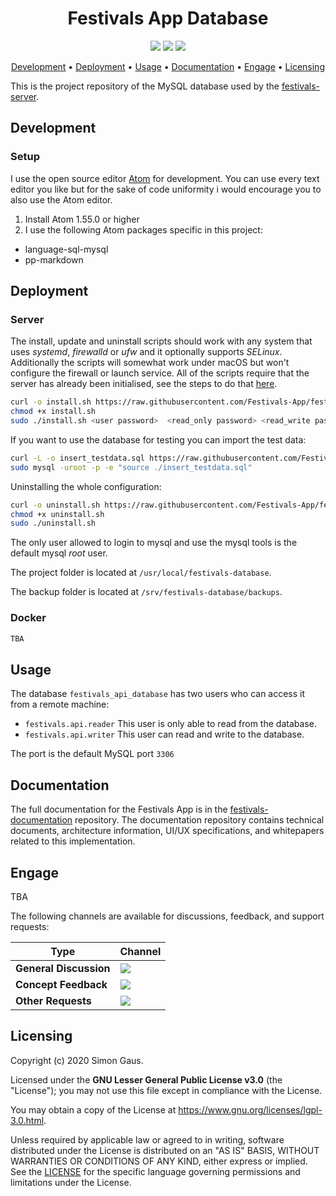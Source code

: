 <h1 align="center">
    Festivals App Database
</h1>

<p align="center">
   <a href="https://github.com/Festivals-App/festivals-database/commits/" title="Last Commit"><img src="https://img.shields.io/github/last-commit/Festivals-App/festivals-database?style=flat"></a>
   <a href="https://github.com/festivals-app/festivals-database/issues" title="Open Issues"><img src="https://img.shields.io/github/issues/festivals-app/festivals-database?style=flat"></a>
   <a href="./LICENSE" title="License"><img src="https://img.shields.io/github/license/festivals-app/festivals-database.svg"></a>
</p>

<p align="center">
  <a href="#development">Development</a> •
  <a href="#deployment">Deployment</a> •
  <a href="#usage">Usage</a> •
  <a href="#documentation">Documentation</a> •
  <a href="#engage">Engage</a> •
  <a href="#licensing">Licensing</a>
</p>

This is the project repository of the MySQL database used by the [festivals-server](https://github.com/festivals-app/festivals-server).

## Development

### Setup

I use the open source editor [Atom](https://atom.io/) for development.
You can use every text editor you like but for the sake of code uniformity
i would encourage you to also use the Atom editor.

1. Install Atom 1.55.0 or higher
2. I use the following Atom packages specific in this project:

  - language-sql-mysql
  - pp-markdown

## Deployment

### Server

The install, update and uninstall scripts should work with any system that uses
_systemd_, _firewalld_ or _ufw_ and it optionally supports _SELinux_.
Additionally the scripts will somewhat work under macOS but won't configure
the firewall or launch service. All of the scripts require that the server has already
been initialised, see the steps to do that [here](https://github.com/Festivals-App/festivals-documentation/tree/master/deployment/general-vm-setup).

```bash
curl -o install.sh https://raw.githubusercontent.com/Festivals-App/festivals-database/main/operation/install.sh
chmod +x install.sh
sudo ./install.sh <user password>  <read_only password> <read_write password>
```

If you want to use the database for testing you can import the test data:

```bash
curl -L -o insert_testdata.sql https://raw.githubusercontent.com/Festivals-App/festivals-database/main/database_scripts/insert_testdata.sql
sudo mysql -uroot -p -e "source ./insert_testdata.sql"
```

Uninstalling the whole configuration:

```bash
curl -o uninstall.sh https://raw.githubusercontent.com/Festivals-App/festivals-database/main/operation/uninstall.sh
chmod +x uninstall.sh
sudo ./uninstall.sh
```

The only user allowed to login to mysql and use the mysql tools is the default mysql _root_ user.

The project folder is located at `/usr/local/festivals-database`.

The backup folder is located at `/srv/festivals-database/backups`.

### Docker

```bash
TBA
```

## Usage

The database `festivals_api_database` has two users who can access it from a remote machine:

- `festivals.api.reader` This user is only able to read from the database.
- `festivals.api.writer` This user can read and write to the database.

The port is the default MySQL port `3306`

## Documentation

The full documentation for the Festivals App is in the [festivals-documentation](https://github.com/festivals-app/festivals-documentation) repository.
The documentation repository contains technical documents, architecture information,
UI/UX specifications, and whitepapers related to this implementation.

## Engage

TBA

The following channels are available for discussions, feedback, and support requests:

Type                   | Channel
---------------------- | ------------------------------------------------------------------------------------------------------------------------------------------------------------------------------------------------------------------------
**General Discussion** | [![](https://img.shields.io/github/issues/festivals-app/festivals-documentation/question.svg?style=flat-square)](https://github.com/festivals-app/festivals-documentation/issues/new/choose "General Discussion")
**Concept Feedback**   | [![](https://img.shields.io/github/issues/festivals-app/festivals-documentation/architecture.svg?style=flat-square)](https://github.com/festivals-app/festivals-documentation/issues/new/choose "Open Concept Feedback")
**Other Requests**     | [![](https://img.shields.io/badge/email-Festivals%20team-green?logo=mail.ru&style=flat-square&logoColor=white)](mailto:phisto05@gmail.com "Simon Gaus")

## Licensing

Copyright (c) 2020 Simon Gaus.

Licensed under the **GNU Lesser General Public License v3.0** (the "License");
you may not use this file except in compliance with the License.

You may obtain a copy of the License at <https://www.gnu.org/licenses/lgpl-3.0.html>.

Unless required by applicable law or agreed to in writing, software distributed
under the License is distributed on an "AS IS" BASIS, WITHOUT WARRANTIES OR
CONDITIONS OF ANY KIND, either express or implied. See the [LICENSE](./LICENSE)
for the specific language governing permissions and limitations under the License.
